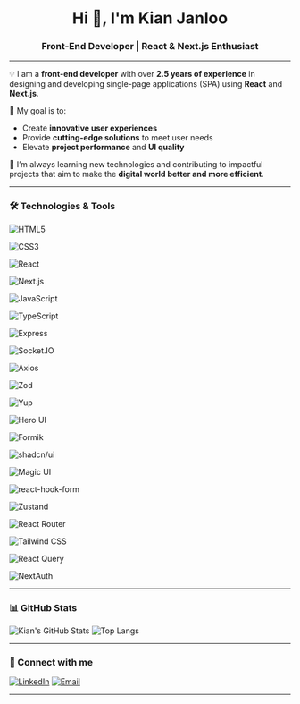 <h1 align="center">Hi 👋, I'm Kian Janloo</h1>
<h3 align="center">Front-End Developer | React & Next.js Enthusiast</h3>

---

💡 I am a **front-end developer** with over **2.5 years of experience** in designing and developing single-page applications (SPA) using **React** and **Next.js**.

🎯 My goal is to:
- Create **innovative user experiences**
- Provide **cutting-edge solutions** to meet user needs
- Elevate **project performance** and **UI quality**

🚀 I’m always learning new technologies and contributing to impactful projects that aim to make the **digital world better and more efficient**.

---

### 🛠️ Technologies & Tools

![HTML5](https://img.shields.io/badge/-HTML5-E34F26?style=for-the-badge&logo=html5&logoColor=white)

![CSS3](https://img.shields.io/badge/-CSS3-1572B6?style=for-the-badge&logo=css3)

![React](https://img.shields.io/badge/-React-61DAFB?style=for-the-badge&logo=react)

![Next.js](https://img.shields.io/badge/-Next.js-000000?style=for-the-badge&logo=next.js)

![JavaScript](https://img.shields.io/badge/-JavaScript-F7DF1E?style=for-the-badge&logo=javascript&logoColor=black)

![TypeScript](https://img.shields.io/badge/-TypeScript-3178C6?style=for-the-badge&logo=typescript&logoColor=white)

![Express](https://img.shields.io/badge/-Express-000000?style=for-the-badge)

![Socket.IO](https://img.shields.io/badge/-Socket.IO-010101?style=for-the-badge)

![Axios](https://img.shields.io/badge/-Axios-5A29E4?style=for-the-badge)

![Zod](https://img.shields.io/badge/-Zod-FFFFFF?style=for-the-badge&logo=zod&logoColor=000000)

![Yup](https://img.shields.io/badge/-Yup-5F43E0?style=for-the-badge)

![Hero UI](https://img.shields.io/badge/-Hero%20UI-319795?style=for-the-badge)

![Formik](https://img.shields.io/badge/-Formik-22C55E?style=for-the-badge)

![shadcn/ui](https://img.shields.io/badge/-shadcn_ui-111827?style=for-the-badge)

![Magic UI](https://img.shields.io/badge/-Magic%20UI-6366F1?style=for-the-badge)

![react-hook-form](https://img.shields.io/badge/-react--hook--form-EC4899?style=for-the-badge)

![Zustand](https://img.shields.io/badge/-Zustand-FF0080?style=for-the-badge)

![React Router](https://img.shields.io/badge/-React%20Router-CA4245?style=for-the-badge)

![Tailwind CSS](https://img.shields.io/badge/-TailwindCSS-38B2AC?style=for-the-badge&logo=tailwind-css)

![React Query](https://img.shields.io/badge/-React%20Query-FF4154?style=for-the-badge)

![NextAuth](https://img.shields.io/badge/-NextAuth-1F2937?style=for-the-badge)

---

### 📊 GitHub Stats

![Kian's GitHub Stats](https://github-readme-stats.vercel.app/api?username=KianJanloo&show_icons=true&theme=tokyonight)
![Top Langs](https://github-readme-stats.vercel.app/api/top-langs/?username=KianJanloo&layout=compact&theme=tokyonight)

---

### 🔗 Connect with me

[![LinkedIn](https://img.shields.io/badge/-LinkedIn-blue?style=for-the-badge&logo=linkedin&logoColor=white)](https://www.linkedin.com/in/kian-janloo-6b7473344/)
[![Email](https://img.shields.io/badge/-Email-green?style=for-the-badge&logo=email&logoColor=white)](mailto:KianJanloo10@gmail.com)

---
